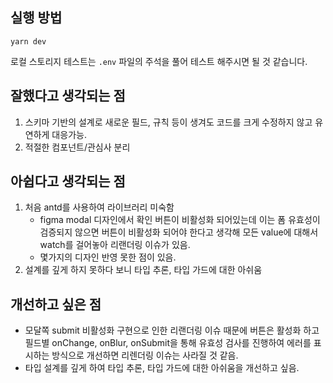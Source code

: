 ## 실행 방법

`yarn dev`

로컬 스토리지 테스트는 `.env` 파일의 주석을 풀어 테스트 해주시면 될 것 같습니다.

## 잘했다고 생각되는 점

1. 스키마 기반의 설계로 새로운 필드, 규칙 등이 생겨도 코드를 크게 수정하지 않고 유연하게 대응가능.
2. 적절한 컴포넌트/관심사 분리

## 아쉽다고 생각되는 점

1. 처음 antd를 사용하여 라이브러리 미숙함
   - figma modal 디자인에서 확인 버튼이 비활성화 되어있는데 이는 폼 유효성이 검증되지 않으면 버튼이 비활성화 되어야 한다고 생각해 모든 value에 대해서 watch를 걸어놓아 리랜더링 이슈가 있음.
   - 몇가지의 디자인 반영 못한 점이 있음.
2. 설계를 깊게 하지 못하다 보니 타입 추론, 타입 가드에 대한 아쉬움

## 개선하고 싶은 점

- 모달쪽 submit 비활성화 구현으로 인한 리랜더링 이슈 때문에 버튼은 활성화 하고 필드별 onChange, onBlur, onSubmit을 통해 유효성 검사를 진행하여 에러를 표시하는 방식으로 개선하면 리렌더링 이슈는 사라질 것 같음.
- 타입 설계를 깊게 하여 타입 추론, 타입 가드에 대한 아쉬움을 개선하고 싶음.
